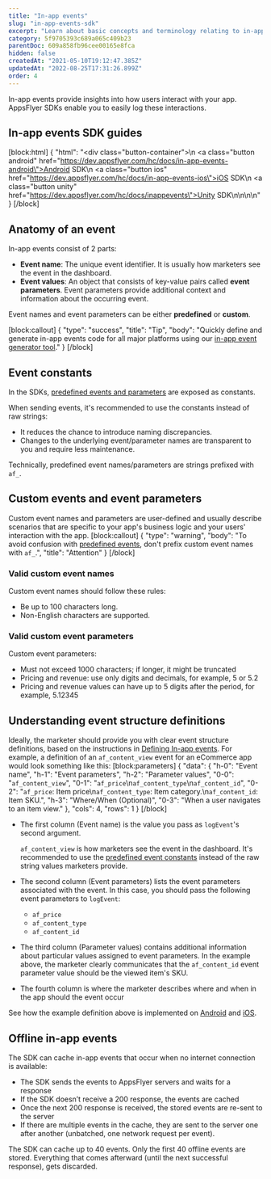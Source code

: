 ```yaml
---
title: "In-app events"
slug: "in-app-events-sdk"
excerpt: "Learn about basic concepts and terminology relating to in-app events."
category: 5f9705393c689a065c409b23
parentDoc: 609a858fb96cee00165e8fca
hidden: false
createdAt: "2021-05-10T19:12:47.385Z"
updatedAt: "2022-08-25T17:31:26.899Z"
order: 4
---
```

In-app events provide insights into how users interact with your app. AppsFlyer SDKs enable you to easily log these interactions.

## In-app events SDK guides
[block:html]
{
  "html": "<div class=\"button-container\">\n  <a class=\"button android\" href=\"https://dev.appsflyer.com/hc/docs/in-app-events-android\">Android SDK</a>\n  <a class=\"button ios\" href=\"https://dev.appsflyer.com/hc/docs/in-app-events-ios\">iOS SDK</a>\n  <a class=\"button unity\" href=\"https://dev.appsflyer.com/hc/docs/inappevents\">Unity SDK</a>\n\n</div>\n\n<style>\n  .button-container {\n  \tdisplay: flex;\n  }\n  .button {\n    display: flex;\n    justify-content: center;\n    align-items: center;\n    width: 150px;\n\t  border-radius: 6px;\n    padding: 8px;\n    margin-right: 4px;\n\t}\n  \n  .button:before {\n  \tmargin-right: 4px;\n  }\n  .button.android {\n    border: solid 2px #3DDC84;\n  }\n  .ios {\n  \tborder-radius: 6px;\n    padding: 8px;\n    border: solid 2px #7D7D7D;\n  }\n   .button.unity {\n    border: solid 2px #3DDC84;\n    border-color: var(--project-primary-color);\n  }\n  .ios:before {\n        content: url(\"https://files.readme.io/19fdc72-apple-icon.svg\");\n  }\n\n  .android:before {\n        content: url(\"https://files.readme.io/d7dc5a3-android-icon.svg\");\n  }\n\n.unity:before {\n    content: url(\"https://files.readme.io/59acdf6-unity-icon.svg\");\n}\n\n.reactnative:before {\n   content: url(\"https://files.readme.io/3e1288d-reactnative-icon.svg\");\n}\n\n.flutter:before {\n    content: url(\"https://files.readme.io/1f70175-flutter-icon.svg\");\n}\n\n</style>"
}
[/block]
## Anatomy of an event
In-app events consist of 2 parts:
 * **Event name**: The unique event identifier. It is usually how marketers see the event in the dashboard.
 * **Event values**: An object that consists of key-value pairs called **event parameters**. Event parameters provide additional context and information about the occurring event.

Event names and event parameters can be either **predefined** or **custom**.

[block:callout]
{
  "type": "success",
  "title": "Tip",
  "body": "Quickly define and generate in-app events code for all major platforms using our [in-app event generator tool](https://evgen.appsflyer.com?utm_medium=referral&utm_source=devhub)."
}
[/block]
## Event constants
In the SDKs, [predefined events and parameters](https://support.appsflyer.com/hc/en-us/articles/115005544169-Rich-in-app-events-for-Android-and-iOS#introduction-predefined-and-custom-events) are exposed as constants.

When sending events, it's recommended to use the constants instead of raw strings:
 * It reduces the chance to introduce naming discrepancies.
 * Changes to the underlying event/parameter names are transparent to you and require less maintenance.

Technically, predefined event names/parameters are strings prefixed with `af_`.

## Custom events and event parameters
Custom event names and parameters are user-defined and usually describe scenarios that are specific to your app's business logic and your users' interaction with the app.
[block:callout]
{
  "type": "warning",
  "body": "To avoid confusion with [predefined events](https://support.appsflyer.com/hc/en-us/articles/115005544169-Rich-in-app-events-for-Android-and-iOS#introduction-predefined-and-custom-events), don't prefix custom event names with `af_`.",
  "title": "Attention"
}
[/block]
### Valid custom event names
Custom event names should follow these rules:
 * Be up to 100 characters long. 
 * Non-English characters are supported.

### Valid custom event parameters
Custom event parameters:
 * Must not exceed 1000 characters; if longer, it might be truncated
 * Pricing and revenue: use only digits and decimals, for example, 5 or 5.2
 * Pricing and revenue values can have up to 5 digits after the period, for example, 5.12345

## Understanding event structure definitions
Ideally, the marketer should provide you with clear event structure definitions, based on the instructions in [Defining In-app events](https://support.appsflyer.com/hc/en-us/articles/115005544169-Rich-in-app-events-guide#introduction-defining-an-inapp-event). For example, a definition of an `af_content_view` event for an eCommerce app would look something like this:
[block:parameters]
{
  "data": {
    "h-0": "Event name",
    "h-1": "Event parameters",
    "h-2": "Parameter values",
    "0-0": "`af_content_view`",
    "0-1": "`af_price`\n`af_content_type`\n`af_content_id`",
    "0-2": "`af_price`: Item price\n`af_content_type`: Item category.\n`af_content_id`: Item SKU.",
    "h-3": "Where/When (Optional)",
    "0-3": "When a user navigates to an item view."
  },
  "cols": 4,
  "rows": 1
}
[/block]
 * The first column (Event name) is the value you pass as `logEvent`'s second argument. 

    `af_content_view` is how marketers see the event in the dashboard. It's recommended to use the [predefined event constants]() instead of the raw string values marketers provide.
 * The second column (Event parameters) lists the event parameters associated with the event. In this case, you should pass the following event parameters to `logEvent`:
    * `af_price`
    * `af_content_type`
    * `af_content_id`

 * The third column (Parameter values) contains additional information about particular values assigned to event parameters. In the example above, the marketer clearly communicates that the `af_content_id` event parameter value should be the viewed item's SKU.
 * The fourth column is where the marketer describes where and when in the app should the event occur

See how the example definition above is implemented on [Android](https://dev.appsflyer.com/hc/docs/in-app-events-android#implementing-event-structure-definitions) and [iOS](https://dev.appsflyer.com/hc/docs/in-app-events-ios#implementing-in-app-event-definitions).
## Offline in-app events
The SDK can cache in-app events that occur when no internet connection is available:
 * The SDK sends the events to AppsFlyer servers and waits for a response
 * If the SDK doesn’t receive a 200 response, the events are cached
 * Once the next 200 response is received, the stored events are re-sent to the server
 * If there are multiple events in the cache, they are sent to the server one after another (unbatched, one network request per event).

The SDK can cache up to 40 events. Only the first 40 offline events are stored. Everything that comes afterward (until the next successful response), gets discarded.